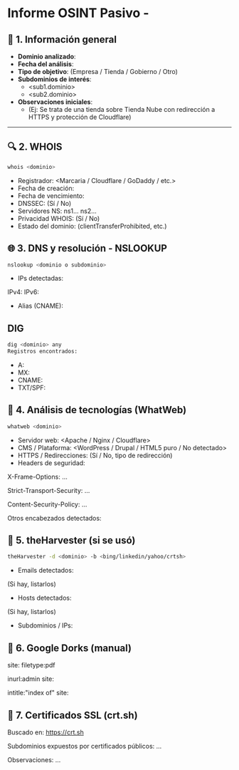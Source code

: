 # Informe OSINT Pasivo - <dominio objetivo>

## 🧾 1. Información general

- **Dominio analizado**: <dominio>
- **Fecha del análisis**: <fecha>
- **Tipo de objetivo**: (Empresa / Tienda / Gobierno / Otro)
- **Subdominios de interés**: 
  - <sub1.dominio>
  - <sub2.dominio>
- **Observaciones iniciales**: 
  - (Ej: Se trata de una tienda sobre Tienda Nube con redirección a HTTPS y protección de Cloudflare)

---

## 🔍 2. WHOIS

```bash
whois <dominio>
```

- Registrador: <Marcaria / Cloudflare / GoDaddy / etc.>
- Fecha de creación: <yyyy-mm-dd>
- Fecha de vencimiento: <yyyy-mm-dd>
- DNSSEC: (Sí / No)
- Servidores NS:
ns1...
ns2...
- Privacidad WHOIS: (Sí / No)
- Estado del dominio: (clientTransferProhibited, etc.)

## 🌐 3. DNS y resolución - NSLOOKUP
```bash
nslookup <dominio o subdominio>
```
- IPs detectadas:

IPv4: <ip>
IPv6: <ip>

- Alias (CNAME): <si aplica>

## DIG 
``` bash
dig <dominio> any
Registros encontrados:
```

- A: <ip>
- MX: <registro si aplica>
- CNAME: <alias si aplica>
- TXT/SPF: <datos si los hay>

## 🧠 4. Análisis de tecnologías (WhatWeb)
```bash
whatweb <dominio>
```

- Servidor web: <Apache / Nginx / Cloudflare>
- CMS / Plataforma: <WordPress / Drupal / HTML5 puro / No detectado>
- HTTPS / Redirecciones: (Sí / No, tipo de redirección)
- Headers de seguridad:

X-Frame-Options: ...

Strict-Transport-Security: ...

Content-Security-Policy: ...

Otros encabezados detectados:

## 🧭 5. theHarvester (si se usó)

```bash
theHarvester -d <dominio> -b <bing/linkedin/yahoo/crtsh>
```

- Emails detectados:

(Si hay, listarlos)

- Hosts detectados:

(Si hay, listarlos)

- Subdominios / IPs:

## 🔎 6. Google Dorks (manual)

site:<dominio> filetype:pdf

inurl:admin site:<dominio>

intitle:"index of" site:<dominio>


## 🔐 7. Certificados SSL (crt.sh)
Buscado en: https://crt.sh

Subdominios expuestos por certificados públicos:
...

Observaciones:
...